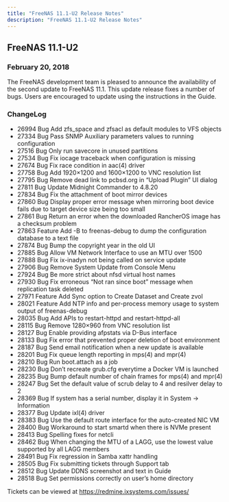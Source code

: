 ```yaml
---
title: "FreeNAS 11.1-U2 Release Notes"
description: "FreeNAS 11.1-U2 Release Notes"
---
```


## FreeNAS 11.1-U2

### February 20, 2018

The FreeNAS development team is pleased to announce the availability of the second update to FreeNAS 11.1. This update release fixes a number of bugs. Users are encouraged to update using the instructions in the Guide.

### ChangeLog

+ 26994	Bug	Add zfs_space and zfsacl as default modules to VFS objects
+ 27334	Bug	Pass SNMP Auxiliary parameters values to running configuration
+ 27516	Bug	Only run savecore in unused partitions
+ 27534	Bug	Fix iocage traceback when configuration is missing
+ 27674	Bug	Fix race condition in aac(4) driver
+ 27758	Bug	Add 1920×1200 and 1600×1200 to VNC resolution list
+ 27795	Bug	Remove dead link to pcbsd.org in “Upload Plugin” UI dialog
+ 27811	Bug	Update Midnight Commander to 4.8.20
+ 27834	Bug	Fix the attachment of boot mirror devices
+ 27860	Bug	Display proper error message when mirroring boot device fails due to target device size being too small
+ 27861	Bug	Return an error when the downloaded RancherOS image has a checksum problem
+ 27863	Feature	Add -B to freenas-debug to dump the configuration database to a text file
+ 27874	Bug	Bump the copyright year in the old UI
+ 27885	Bug	Allow VM Network Interface to use an MTU over 1500
+ 27888	Bug	Fix ix-inadyn not being called on service update
+ 27906	Bug	Remove System Update from Console Menu
+ 27924	Bug	Be more strict about nfsd virtual host names
+ 27930	Bug	Fix erroneous “Not ran since boot” message when replication task deleted
+ 27971	Feature	Add Sync option to Create Dataset and Create zvol
+ 28021	Feature	Add NTP info and per-process memory usage to system output of freenas-debug
+ 28035	Bug	Add APIs to restart-httpd and restart-httpd-all
+ 28115	Bug	Remove 1280×960 from VNC resolution list
+ 28127	Bug	Enable providing afpstats via D-Bus interface
+ 28133	Bug	Fix error that prevented proper deletion of boot environment
+ 28187	Bug	Send email notification when a new update is available
+ 28201	Bug	Fix queue length reporting in mps(4) and mpr(4)
+ 28210	Bug	Run boot.attach as a job
+ 28230	Bug	Don’t recreate grub.cfg everytime a Docker VM is launched
+ 28235	Bug	Bump default number of chain frames for mps(4) and mpr(4)
+ 28247	Bug	Set the default value of scrub delay to 4 and resilver delay to 2
+ 28369	Bug	If system has a serial number, display it in System -> Information
+ 28377	Bug	Update ixl(4) driver
+ 28383	Bug	Use the default route interface for the auto-created NIC VM
+ 28400	Bug	Workaround to start smartd when there is NVMe present
+ 28413	Bug	Spelling fixes for netcli
+ 28462	Bug	When changing the MTU of a LAGG, use the lowest value supported by all LAGG members
+ 28491	Bug	Fix regression in Samba xattr handling
+ 28505	Bug	Fix submitting tickets through Support tab
+ 28512	Bug	Update DDNS screenshot and text in Guide
+ 28518	Bug	Set permissions correctly on user’s home directory

Tickets can be viewed at https://redmine.ixsystems.com/issues/